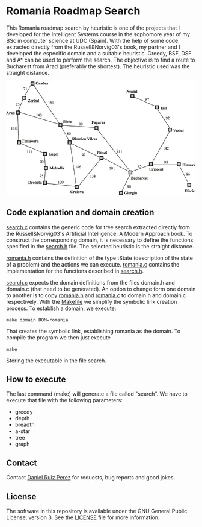 Romania Roadmap Search
============

This Romania roadmap search by heuristic is one of the projects that I developed for the Intelligent Systems course in the sophomore year of my BSc in computer science at UDC (Spain). With the help of some code extracted directly from the Russell&Norvig03's book, my partner and I developed the especific domain and a suitable heuristic. Greedy, BSF, DSF and A* can be used to perform the search. The objective is to find a route to Bucharest from Arad (preferably the shortest). The heuristic used was the straight distance.

<p align="center">
<img src="https://github.com/DaniRuizPerez/AutomaticReasoning/blob/master/RomaniaRoadmapSearch/romania.png" width="700">
</p>



## Code explanation and domain creation

[search.c](https://github.com/DaniRuizPerez/AutomaticReasoning/blob/master/RomaniaRoadmapSearch/search.c) contains the generic code for tree search extracted directly from the Russell&Norvig03's Artificial Intelligence: A Modern Approach book. To construct the corresponding domain, it is necessary to define the functions specified in the [search.h](https://github.com/DaniRuizPerez/AutomaticReasoning/blob/master/RomaniaRoadmapSearch/search.h) file. The selected heuristic is the straight distance.

[romania.h](https://github.com/DaniRuizPerez/AutomaticReasoning/blob/master/RomaniaRoadmapSearch/romania.h) contains the definition of the type tState (description of the state of a problem) and the actions we can execute. [romania.c](https://github.com/DaniRuizPerez/AutomaticReasoning/blob/master/RomaniaRoadmapSearch/romania.c) contains the implementation for the functions described in [search.h](https://github.com/DaniRuizPerez/AutomaticReasoning/blob/master/RomaniaRoadmapSearch/search.h).

[search.c](https://github.com/DaniRuizPerez/AutomaticReasoning/blob/master/RomaniaRoadmapSearch/search.c) expects the domain definitions from the files domain.h and domain.c (that need to be generated). An option to change form one domain to another is to copy [romania.h](https://github.com/DaniRuizPerez/AutomaticReasoning/blob/master/RomaniaRoadmapSearch/romania.h) and [romania.c](https://github.com/DaniRuizPerez/AutomaticReasoning/blob/master/RomaniaRoadmapSearch/romania.c) to domain.h and domain.c respectively. With the [Makefile](https://github.com/DaniRuizPerez/AutomaticReasoning/blob/master/RomaniaRoadmapSearch/Makefile) we simplify the symbolic link creation process. To establish a domain, we execute:

```
make domain DOM=romania
```
That creates the symbolic link, establishing romania as the domain. To compile the program we then just execute

```
make
```
Storing the executable in the file search.


## How to execute
The last command (make) will generate a file called "search". We have to execute that file with the following parameters:

- greedy
- depth
- breadth
- a-star
- tree
- graph


## Contact

Contact [Daniel Ruiz Perez](mailto:druiz072@fiu.edu) for requests, bug reports and good jokes.


## License

The software in this repository is available under the GNU General Public License, version 3. See the [LICENSE](https://github.com/DaniRuizPerez/AutomaticReasoning/blob/master/LICENSE) file for more information.
